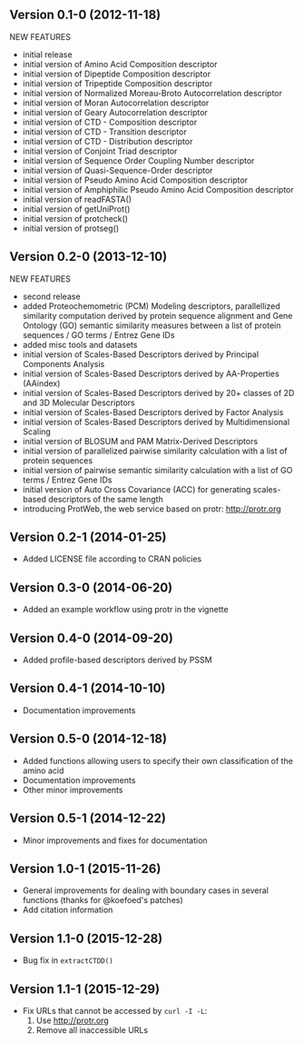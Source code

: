 Version 0.1-0 (2012-11-18)
------------------------------------------------------------------------------

  NEW FEATURES
  
  * initial release
  * initial version of Amino Acid Composition descriptor
  * initial version of Dipeptide Composition descriptor
  * initial version of Tripeptide Composition descriptor
  * initial version of Normalized Moreau-Broto Autocorrelation descriptor
  * initial version of Moran Autocorrelation descriptor
  * initial version of Geary Autocorrelation descriptor
  * initial version of CTD - Composition descriptor
  * initial version of CTD - Transition descriptor
  * initial version of CTD - Distribution descriptor
  * initial version of Conjoint Triad descriptor
  * initial version of Sequence Order Coupling Number descriptor
  * initial version of Quasi-Sequence-Order descriptor
  * initial version of Pseudo Amino Acid Composition descriptor
  * initial version of Amphiphilic Pseudo Amino Acid Composition descriptor
  * initial version of readFASTA()
  * initial version of getUniProt()
  * initial version of protcheck()
  * initial version of protseg()

Version 0.2-0 (2013-12-10)
------------------------------------------------------------------------------

  NEW FEATURES
  
  * second release
  * added Proteochemometric (PCM) Modeling descriptors, parallellized similarity computation derived by protein sequence alignment and Gene Ontology (GO) semantic similarity measures between a list of protein sequences / GO terms / Entrez Gene IDs
  * added misc tools and datasets
  * initial version of Scales-Based Descriptors derived by Principal Components Analysis
  * initial version of Scales-Based Descriptors derived by AA-Properties (AAindex)
  * initial version of Scales-Based Descriptors derived by 20+ classes of 2D and 3D Molecular Descriptors
  * initial version of Scales-Based Descriptors derived by Factor Analysis
  * initial version of Scales-Based Descriptors derived by Multidimensional Scaling
  * initial version of BLOSUM and PAM Matrix-Derived Descriptors
  * initial version of parallelized pairwise similarity calculation with a list of protein sequences
  * initial version of pairwise semantic similarity calculation with a list of GO terms / Entrez Gene IDs
  * initial version of Auto Cross Covariance (ACC) for generating scales-based descriptors of the same length
  * introducing ProtWeb, the web service based on protr: http://protr.org

Version 0.2-1 (2014-01-25)
------------------------------------------------------------------------------

  * Added LICENSE file according to CRAN policies

Version 0.3-0 (2014-06-20)
------------------------------------------------------------------------------

  * Added an example workflow using protr in the vignette

Version 0.4-0 (2014-09-20)
------------------------------------------------------------------------------

  * Added profile-based descriptors derived by PSSM

Version 0.4-1 (2014-10-10)
------------------------------------------------------------------------------

  * Documentation improvements

Version 0.5-0 (2014-12-18)
------------------------------------------------------------------------------

  * Added functions allowing users to specify their own classification of the amino acid
  * Documentation improvements
  * Other minor improvements

Version 0.5-1 (2014-12-22)
------------------------------------------------------------------------------

  * Minor improvements and fixes for documentation

Version 1.0-1 (2015-11-26)
------------------------------------------------------------------------------

  * General improvements for dealing with boundary cases in several functions (thanks for @koefoed's patches)
  * Add citation information

Version 1.1-0 (2015-12-28)
------------------------------------------------------------------------------

  * Bug fix in `extractCTDD()`

Version 1.1-1 (2015-12-29)
------------------------------------------------------------------------------

  * Fix URLs that cannot be accessed by `curl -I -L`:
    1. Use http://protr.org
    2. Remove all inaccessible URLs
